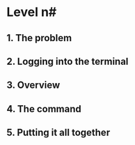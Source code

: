 # Level n#

## 1. The problem



## 2. Logging into the terminal



## 3. Overview



## 4. The command



## 5. Putting it all together


